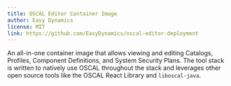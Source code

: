 ```yaml
---
title: OSCAL Editor Container Image
author: Easy Dynamics
license: MIT
link: https://github.com/EasyDynamics/oscal-editor-deployment
---
```


An all-in-one container image that allows viewing and editing Catalogs, Profiles, Component
Definitions, and System Security Plans. The tool stack is written to natively use OSCAL
throughout the stack and leverages other open source tools like the OSCAL React Library
and `liboscal-java`.
